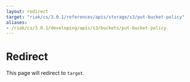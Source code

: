 ```yaml
---
layout: redirect
target: "riak/cs/3.0.1/references/apis/storage/s3/put-bucket-policy"
aliases:
- /riak/cs/3.0.1/developing/apis/s3/buckets/put-bucket-policy
---
```


# Redirect

This page will redirect to `target`.
